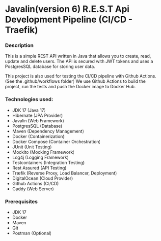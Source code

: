 # Javalin(version 6) R.E.S.T Api Development Pipeline (CI/CD - Traefik)

### Description

This is a simple REST API written in Java that allows you to create, read, update and delete users. 
The API is secured with JWT tokens and uses a PostgresSQL database for storing user data.

This project is also used for testing the CI/CD pipeline with Github Actions. (See the .github/workflows folder)
We use Github Actions to build the project, run the tests and push the Docker image to Docker Hub.

### Technologies used:

- JDK 17 (Java 17)
- Hibernate (JPA Provider)
- Javalin (Web Framework)
- PostgresSQL (Database)
- Maven (Dependency Management)
- Docker (Containerization)
- Docker Compose (Container Orchestration)
- JUnit (Unit Testing)
- Mockito (Mocking Framework)
- Log4j (Logging Framework)
- Testcontainers (Integration Testing)
- Rest Assured (API Testing)
- Træfik (Reverse Proxy, Load Balancer, Deployment)
- DigitalOcean (Cloud Provider)
- Github Actions (CI/CD)
- Caddy (Web Server)

### Prerequisites

- JDK 17
- Docker
- Maven
- Git
- Postman (Optional)


